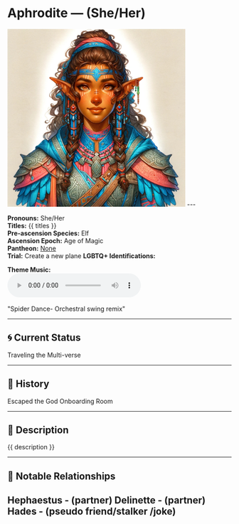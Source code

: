 # Aphrodite — (She/Her)

<!-- Optional -->
<img src="Aphrodite.jpg" alt="Aphrodite" width="400" />
---

**Pronouns:** She/Her  
**Titles:** {{ titles }}  
**Pre-ascension Species:** Elf  
**Ascension Epoch:** Age of Magic  
**Pantheon:** [None](../../pantheons/None)  
**Trial:** Create a new plane
**LGBTQ+ Identifications:**   


**Theme Music:**  
<audio controls>
  <source src="Aphrodite | Spider Dance- Orchestral swing remix.mp4" type="audio/mpeg">
  Your browser does not support the audio element.
</audio>

"Spider Dance- Orchestral swing remix"

---

## 🌀 Current Status
Traveling the Multi-verse

---

## 📜 History
Escaped the God Onboarding Room

---

## 🧠 Description
{{ description }}

---

## 🧩 Notable Relationships
Hephaestus - (partner) Delinette - (partner) Hades - (pseudo friend/stalker /joke)
---
